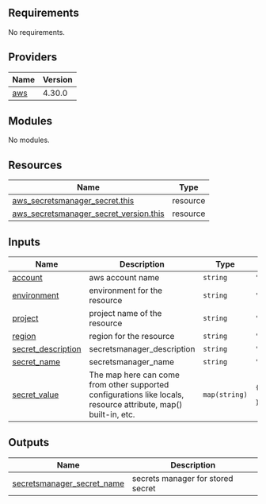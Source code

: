 <!-- BEGIN_TF_DOCS -->
## Requirements

No requirements.

## Providers

| Name | Version |
|------|---------|
| <a name="provider_aws"></a> [aws](#provider\_aws) | 4.30.0 |

## Modules

No modules.

## Resources

| Name | Type |
|------|------|
| [aws_secretsmanager_secret.this](https://registry.terraform.io/providers/hashicorp/aws/latest/docs/resources/secretsmanager_secret) | resource |
| [aws_secretsmanager_secret_version.this](https://registry.terraform.io/providers/hashicorp/aws/latest/docs/resources/secretsmanager_secret_version) | resource |

## Inputs

| Name | Description | Type | Default | Required |
|------|-------------|------|---------|:--------:|
| <a name="input_account"></a> [account](#input\_account) | aws account name | `string` | `""` | no |
| <a name="input_environment"></a> [environment](#input\_environment) | environment for the resource | `string` | `""` | no |
| <a name="input_project"></a> [project](#input\_project) | project name of the resource | `string` | `""` | no |
| <a name="input_region"></a> [region](#input\_region) | region for the resource | `string` | `""` | no |
| <a name="input_secret_description"></a> [secret\_description](#input\_secret\_description) | secretsmanager\_description | `string` | `""` | no |
| <a name="input_secret_name"></a> [secret\_name](#input\_secret\_name) | secretsmanager\_name | `string` | `""` | no |
| <a name="input_secret_value"></a> [secret\_value](#input\_secret\_value) | The map here can come from other supported configurations like locals, resource attribute, map() built-in, etc. | `map(string)` | <pre>{<br>  "key1": "value1"<br>}</pre> | no |

## Outputs

| Name | Description |
|------|-------------|
| <a name="output_secretsmanager_secret_name"></a> [secretsmanager\_secret\_name](#output\_secretsmanager\_secret\_name) | secrets manager for stored secret |
<!-- END_TF_DOCS -->